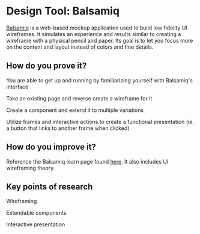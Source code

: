 # Design Tool: Balsamiq

[Balsamiq](https://balsamiq.com/) is a web-based mockup application used to build low fidelity UI wireframes. It simulates an experience and results similar to creating a wireframe with a physical pencil and paper. Its goal is to let you focus more on the content and layout instead of colors and fine details.

## How do you prove it?

You are able to get up and running by familiarizing yourself with Balsamiq's interface

Take an existing page and reverse create a wireframe for it

Create a component and extend it to multiple variations

Utilize frames and interactive actions to create a functional presentation (ie. a button that links to another frame when clicked)

## How do you improve it?

Reference the Balsamiq learn page found [here](https://balsamiq.com/learn/). It also includes UI wireframing theory.

## Key points of research

Wireframing

Extendable components

Interactive presentation
